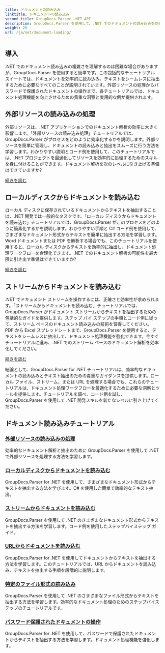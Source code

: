 ```yaml
---
title: ドキュメントの読み込み
linktitle: ドキュメントの読み込み
second_title: GroupDocs.Parser .NET API
description: GroupDocs.Parser を使用して、.NET でのドキュメントの読み込みを効率的に処理します。ローカル ディスク、ストリーム、URL などからテキストを抽出する方法を学習します。
weight: 29
url: /ja/net/document-loading/
---
```

## 導入

.NET でのドキュメント読み込みの複雑さを理解するのは困難な場合がありますが、GroupDocs.Parser を使用すると簡単です。この包括的なチュートリアル スイートでは、ドキュメントを効率的に読み込み、テキストをシームレスに抽出するために必要なすべてのことが説明されています。外部リソースの処理からパスワードで保護されたドキュメントの操作まで、各チュートリアルでは、ドキュメント処理機能を向上させるための貴重な洞察と実用的な例が提供されます。

## 外部リソースの読み込みの処理

外部リソースは、.NET アプリケーションでのドキュメント解析の効率に大きく影響します。「外部リソースの読み込み処理」チュートリアルでは、GroupDocs.Parser がプロセスをどのように効率化するかを説明します。外部リソースを簡単に管理し、ドキュメントの読み込みと抽出をスムーズに行う方法を学習します。わかりやすい説明とコード例を使用して、このチュートリアルでは、.NET プロジェクトを最適化してリソースを効率的に処理するためのスキルを身に付けることができます。ドキュメント解析を次のレベルに引き上げる準備はできていますか?

[続きを読む](./handling-loading-of-external-resources/)

## ローカルディスクからドキュメントを読み込む

ローカル ディスクに保存されているドキュメントからテキストを抽出することは、.NET 開発では一般的なタスクです。「ローカル ディスクからドキュメントを読み込む」チュートリアルでは、GroupDocs.Parser がこのプロセスをどのように簡素化するかを説明します。わかりやすい手順と C# コード例を使用して、さまざまなドキュメント形式からテキストを簡単に抽出する方法を学習します。Word ドキュメントまたは PDF を解析する場合でも、このチュートリアルを使用すると、ローカル ディスクからテキストを効率的に抽出し、ドキュメント処理ワークフローを合理化できます。.NET でのドキュメント解析の可能性を最大限に引き出す準備はできていますか?

[続きを読む](./load-document-from-local-disk/)

## ストリームからドキュメントを読み込む

.NET でドキュメント ストリームを操作するには、正確さと効率性が求められます。「ストリームからドキュメントを読み込む」チュートリアルでは、GroupDocs.Parser がドキュメント ストリームからテキストを抽出するための包括的なガイドを提供します。ステップ バイ ステップの手順とコード例に従って、ストリーム ベースのドキュメント読み込みの技術を習得してください。PDF から Excel スプレッドシートまで、GroupDocs.Parser を使用すると、テキストをシームレスに抽出して、ドキュメント処理機能を強化できます。今すぐチュートリアルに進み、.NET でのストリーム ベースのドキュメント解析を効率化してください。

[続きを読む](./load-document-from-stream/)

結論として、GroupDocs.Parser for .NET チュートリアルは、効率的なドキュメントの読み込みとテキスト抽出のための貴重なガイダンスを提供します。ローカル ファイル、ストリーム、または URL を処理する場合でも、これらのチュートリアルは、ドキュメント処理ワークフローを最適化するために必要な洞察とツールを提供します。チュートリアルを調べ、コード例を試し、GroupDocs.Parser を使用して .NET 開発スキルを新たなレベルに引き上げてください。

## ドキュメント読み込みチュートリアル
### [外部リソースの読み込みの処理](./handling-loading-of-external-resources/)
効率的なドキュメント解析と抽出のために GroupDocs.Parser を使用して .NET で外部リソースを処理する方法を学習します。
### [ローカルディスクからドキュメントを読み込む](./load-document-from-local-disk/)
GroupDocs.Parser for .NET を使用して、さまざまなドキュメント形式からテキストを抽出する方法を学びます。C# を使用した簡単で効率的なテキスト抽出。
### [ストリームからドキュメントを読み込む](./load-document-from-stream/)
GroupDocs.Parser を使用して .NET のさまざまなドキュメント形式からテキストを抽出する方法を学習します。コード例を使用したステップバイステップ ガイド。
### [URLからドキュメントを読み込む](./load-document-from-url/)
GroupDocs.Parser for .NET を使用してドキュメントからテキストを抽出する方法を学習します。このチュートリアルでは、URL からドキュメントを読み込み、テキストを抽出する手順を段階的に説明します。
### [特定のファイル形式の読み込み](./loading-specific-file-formats/)
GroupDocs.Parser を使用して .NET のさまざまなファイル形式からテキストを抽出する方法を学習します。効率的なドキュメント処理のためのステップバイステップのチュートリアルです。
### [パスワード保護されたドキュメントの操作](./working-with-password-protected-documents/)
GroupDocs.Parser for .NET を使用して、パスワードで保護されたドキュメントからテキストを抽出する方法を学習します。ドキュメント処理機能を強化します。